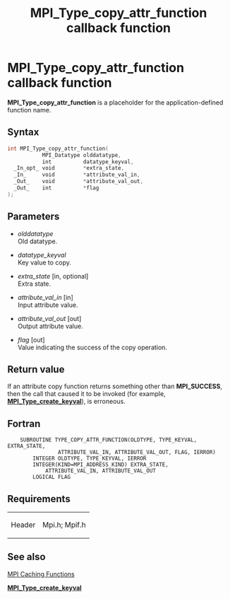 ﻿---
title: MPI_Type_copy_attr_function callback function
TOCTitle: MPI_Type_copy_attr_function callback function
ms:assetid: af7f651c-0da6-42e0-b7bc-5d4200f5f11f
ms:mtpsurl: https://msdn.microsoft.com/en-us/library/Dn473486(v=VS.85)
ms:contentKeyID: 59361021
ms.date: 03/28/2018
mtps_version: v=VS.85
f1_keywords:
- mpi/MPI_Type_copy_attr_function
- mpi/TYPE_COPY_ATTR_FUNCTION
- MPI_Type_copy_attr_function
- mpif/MPI_Type_copy_attr_function
- mpif/TYPE_COPY_ATTR_FUNCTION
- TYPE_COPY_ATTR_FUNCTION
dev_langs:
- C++
- C
---

# MPI\_Type\_copy\_attr\_function callback function

**MPI\_Type\_copy\_attr\_function** is a placeholder for the application-defined function name.

## Syntax

``` c++
int MPI_Type_copy_attr_function(
           MPI_Datatype olddatatype,
           int          datatype_keyval,
  _In_opt_ void         *extra_state,
  _In_     void         *attribute_val_in,
  _Out_    void         *attribute_val_out,
  _Out_    int          *flag
);
```

## Parameters

  - *olddatatype*  
    Old datatype.

  - *datatype\_keyval*  
    Key value to copy.

  - *extra\_state* \[in, optional\]  
    Extra state.

  - *attribute\_val\_in* \[in\]  
    Input attribute value.

  - *attribute\_val\_out* \[out\]  
    Output attribute value.

  - *flag* \[out\]  
    Value indicating the success of the copy operation.

## Return value

If an attribute copy function returns something other than **MPI\_SUCCESS**, then the call that caused it to be invoked (for example, [**MPI\_Type\_create\_keyval**](mpi-type-create-keyval-function.md)), is erroneous.

## Fortran

``` FORTRAN
    SUBROUTINE TYPE_COPY_ATTR_FUNCTION(OLDTYPE, TYPE_KEYVAL, EXTRA_STATE,
                ATTRIBUTE_VAL_IN, ATTRIBUTE_VAL_OUT, FLAG, IERROR)
        INTEGER OLDTYPE, TYPE_KEYVAL, IERROR
        INTEGER(KIND=MPI_ADDRESS_KIND) EXTRA_STATE,
            ATTRIBUTE_VAL_IN, ATTRIBUTE_VAL_OUT
        LOGICAL FLAG
```

## Requirements

<table>
<colgroup>
<col/>
<col/>
</colgroup>
<tbody>
<tr class="odd">
<td><p>Header</p></td>
<td>Mpi.h;
Mpif.h</td>
</tr>
</tbody>
</table>


## See also

[MPI Caching Functions](mpi-caching-functions.md)

[**MPI\_Type\_create\_keyval**](mpi-type-create-keyval-function.md)


